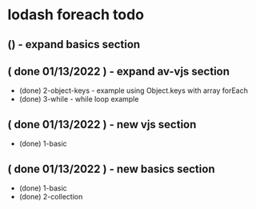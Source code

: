 # lodash foreach todo

## () - expand basics section

## ( done 01/13/2022 ) - expand av-vjs section
* (done) 2-object-keys - example using Object.keys with array forEach
* (done) 3-while - while loop example

## ( done 01/13/2022 ) - new vjs section
* (done) 1-basic

## ( done 01/13/2022 ) - new basics section
* (done) 1-basic
* (done) 2-collection